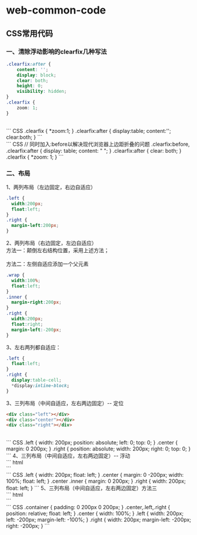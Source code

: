 # web-common-code
## CSS常用代码
### 一、清除浮动影响的clearfix几种写法
```CSS
.clearfix:after {
    content: '';
    display: block;
    clear: both;
    height: 0;
    visibility: hidden;
}
.clearfix {
    zoom: 1;
}
```
<br/>
``` CSS
.clearfix {
  *zoom:1;
}
.clearfix:after {
  display:table;
  content:'';
  clear:both;
}
```
<br/>
``` CSS
// 同时加入:before以解决现代浏览器上边距折叠的问题
.clearfix:before,
.clearfix:after {
    display: table;
    content: " ";
}
.clearfix:after {
    clear: both;
}
.clearfix {
    *zoom: 1;
}
```

### 二、布局
1、两列布局（左边固定，右边自适应）<br/>
``` CSS
.left {
  width:200px;
  float:left;
}
.right {
  margin-left:200px;
}
```
2、两列布局（右边固定，左边自适应）<br/>
方法一：颠倒左右结构位置，采用上述方法；<br/><br/>
方法二：左侧自适应添加一个父元素
``` CSS
.wrap {
  width:100%;
  float:left;
}
.inner {
  margin-right:200px;
}
.right {
  width:200px;
  float:right;
  margin-left:-200px;
}
```

3、左右两列都自适应：
``` CSS
.left {
  float:left;
}
.right {
  display:table-cell;
  *display:inline-block;
}
```

3、三列布局（中间自适应，左右两边固定）-- 定位<br/>
``` html
<div class="left"></div>
<div class="center"></div>
<div class="right"></div>
```
<br/>
``` CSS
.left {
    width: 200px;
    position: absolute;
    left: 0;
    top: 0;
}
.center {
    margin: 0 200px;
}
.right {
    position: absolute;
    width: 200px;
    right: 0;
    top: 0;
}
```
4、三列布局（中间自适应，左右两边固定）-- 浮动<br/>
``` html
<div class="left"></div>
<div class="center">
    <div class="inner"></div>
</div>
<div class="right"></div>
```
<br/>
``` CSS
.left {            
    width: 200px;
    float: left;
}
.center {
    margin: 0 -200px;
    width: 100%;
    float: left;
}
.center .inner {
    margin: 0 200px;          
}
.right {            
    width: 200px;
    float: left;
}
```
5、三列布局（中间自适应，左右两边固定）方法三<br/>
``` html
<div class="container">
    <div class="center"></div>
    <div class="left"></div>
    <div class="right"></div>
</div>
```
<br/>
``` CSS
.container {
    padding: 0 200px 0 200px;
}
.center,.left,.right {
    position: relative;
    float: left;
}
.center {
    width: 100%;
}
.left {
    width: 200px;
    left: -200px;
    margin-left: -100%;
}
.right {
    width: 200px;
    margin-left: -200px;
    right: -200px;
}
```
